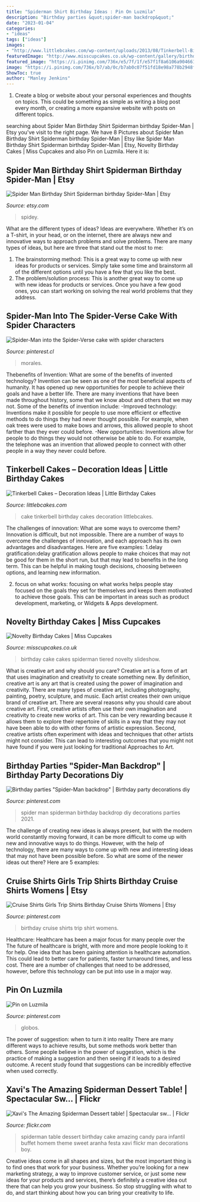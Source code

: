 ```yaml
---
title: "Spiderman Shirt Birthday Ideas : Pin On Luzmila"
description: "Birthday parties &quot;spider-man backdrop&quot;"
date: "2023-01-04"
categories:
- "ideas"
tags: ["ideas"]
images:
- "http://www.littlebcakes.com/wp-content/uploads/2013/08/Tinkerbell-Birthday-Cake-Pictures.jpg"
featuredImage: "http://www.misscupcakes.co.uk/wp-content/gallery/birthday-cakes/2-tiered-spiderman-birthday-cake.jpg"
featured_image: "https://i.pinimg.com/736x/e5/7f/1f/e57f1f8a6106a9046613eb0a55e0526c.jpg"
image: "https://i.pinimg.com/736x/b7/ab/0c/b7ab0c07f51fd18e98a778b2948fe1e7.jpg"
ShowToc: true
author: "Manley Jenkins"
---
```



1. Create a blog or website about your personal experiences and thoughts on topics. This could be something as simple as writing a blog post every month, or creating a more expansive website with posts on different topics.

	

		
searching about Spider Man Birthday Shirt Spiderman birthday Spider-Man | Etsy you've visit to the right page. We have 8 Pictures about Spider Man Birthday Shirt Spiderman birthday Spider-Man | Etsy like Spider Man Birthday Shirt Spiderman birthday Spider-Man | Etsy, Novelty Birthday Cakes | Miss Cupcakes and also Pin on Luzmila. Here it is:
		
    
## Spider Man Birthday Shirt Spiderman Birthday Spider-Man | Etsy

<img loading=lazy src="https://i.etsystatic.com/15516709/r/il/a0c192/3262819783/il_1588xN.3262819783_9b4c.jpg" onerror="this.onerror=null;this.src='https://tse2.mm.bing.net/th?id=OIP.oDxq9w0sa6-1izTM_6TeMQHaHa&amp;pid=15.1';" alt="Spider Man Birthday Shirt Spiderman birthday Spider-Man | Etsy">

_Source: etsy.com_

>spidey. 

	

What are the different types of ideas?
Ideas are everywhere. Whether it’s on a T-shirt, in your head, or on the internet, there are always new and innovative ways to approach problems and solve problems. 
There are many types of ideas, but here are three that stand out the most to me: 
1. The brainstorming method: This is a great way to come up with new ideas for products or services. Simply take some time and brainstorm all of the different options until you have a few that you like the best.
2. The problem/solution process: This is another great way to come up with new ideas for products or services. Once you have a few good ones, you can start working on solving the real world problems that they address. 

    
## Spider-Man Into The Spider-Verse Cake With Spider Characters

<img loading=lazy src="https://i.pinimg.com/736x/b7/ab/0c/b7ab0c07f51fd18e98a778b2948fe1e7.jpg" onerror="this.onerror=null;this.src='https://tse3.mm.bing.net/th?id=OIP.3BhHjKLQ6odXIUzdylMKjgHaJ4&amp;pid=15.1';" alt="Spider-Man into the Spider-Verse cake with spider characters">

_Source: pinterest.cl_

>morales. 

	

Thebenefits of Invention: What are some of the benefits of invented technology?
Invention can be seen as one of the most beneficial aspects of humanity. It has opened up new opportunities for people to achieve their goals and have a better life. There are many inventions that have been made throughout history, some that we know about and others that we may not. Some of the benefits of invention include: 
-Improved technology: Inventions make it possible for people to use more efficient or effective methods to do things they had never thought possible. For example, when oak trees were used to make bows and arrows, this allowed people to shoot farther than they ever could before. 
-New opportunities: Inventions allow for people to do things they would not otherwise be able to do. For example, the telephone was an invention that allowed people to connect with other people in a way they never could before.

    
## Tinkerbell Cakes – Decoration Ideas | Little Birthday Cakes

<img loading=lazy src="http://www.littlebcakes.com/wp-content/uploads/2013/08/Tinkerbell-Birthday-Cake-Pictures.jpg" onerror="this.onerror=null;this.src='https://tse4.mm.bing.net/th?id=OIP.eFG_ZQkKQFpESzEQMd_etQHaJ4&amp;pid=15.1';" alt="Tinkerbell Cakes – Decoration Ideas | Little Birthday Cakes">

_Source: littlebcakes.com_

>cake tinkerbell birthday cakes decoration littlebcakes. 

	

The challenges of innovation: What are some ways to overcome them?
Innovation is difficult, but not impossible. There are a number of ways to overcome the challenges of innovation, and each approach has its own advantages and disadvantages. Here are five examples:
1.delay gratification:delay gratification allows people to make choices that may not be good for them in the short run, but that may lead to benefits in the long term. This can be helpful in making tough decisions, choosing between options, and learning new information.

2. focus on what works: focusing on what works helps people stay focused on the goals they set for themselves and keeps them motivated to achieve those goals. This can be important in areas such as product development, marketing, or Widgets & Apps development.


    
## Novelty Birthday Cakes | Miss Cupcakes

<img loading=lazy src="http://www.misscupcakes.co.uk/wp-content/gallery/birthday-cakes/2-tiered-spiderman-birthday-cake.jpg" onerror="this.onerror=null;this.src='https://tse3.mm.bing.net/th?id=OIP.effN0W35twl0WxqvNVwXqgAAAA&amp;pid=15.1';" alt="Novelty Birthday Cakes | Miss Cupcakes">

_Source: misscupcakes.co.uk_

>birthday cake cakes spiderman tiered novelty slideshow. 

	

What is creative art and why should you care?
Creative art is a form of art that uses imagination and creativity to create something new. By definition, creative art is any art that is created using the power of imagination and creativity. There are many types of creative art, including photography, painting, poetry, sculpture, and music. Each artist creates their own unique brand of creative art.
There are several reasons why you should care about creative art. First, creative artists often use their own imagination and creativity to create new works of art. This can be very rewarding because it allows them to explore their repertoire of skills in a way that they may not have been able to do with other forms of artistic expression. Second, creative artists often experiment with ideas and techniques that other artists might not consider. This can lead to interesting outcomes that you might not have found if you were just looking for traditional Approaches to Art.

    
## Birthday Parties &quot;Spider-Man Backdrop&quot; | Birthday Party Decorations Diy

<img loading=lazy src="https://i.pinimg.com/736x/de/74/d3/de74d3a0c9d052f23cc611966675fee1--party-backdrops-spider-man.jpg" onerror="this.onerror=null;this.src='https://tse2.mm.bing.net/th?id=OIP.YRByVd_2LJCoUkShNdUMHQHaNK&amp;pid=15.1';" alt="Birthday parties &quot;Spider-Man backdrop&quot; | Birthday party decorations diy">

_Source: pinterest.com_

>spider man spiderman birthday backdrop diy decorations parties 2021. 

	

The challenge of creating new ideas is always present, but with the modern world constantly moving forward, it can be more difficult to come up with new and innovative ways to do things. However, with the help of technology, there are many ways to come up with new and interesting ideas that may not have been possible before. So what are some of the newer ideas out there? Here are 5 examples: 

    
## Cruise Shirts Girls Trip Shirts Birthday Cruise Shirts Womens | Etsy

<img loading=lazy src="https://i.pinimg.com/736x/e5/7f/1f/e57f1f8a6106a9046613eb0a55e0526c.jpg" onerror="this.onerror=null;this.src='https://tse3.mm.bing.net/th?id=OIP.UEwyugklXylMT_OWo9n_-AHaNi&amp;pid=15.1';" alt="Cruise Shirts Girls Trip Shirts Birthday Cruise Shirts Womens | Etsy">

_Source: pinterest.com_

>birthday cruise shirts trip shirt womens. 

	

Healthcare: Healthcare has been a major focus for many people over the
The future of healthcare is bright, with more and more people looking to it for help. One idea that has been gaining attention is healthcare automation. This could lead to better care for patients, faster turnaround times, and less cost. There are a number of challenges that need to be addressed, however, before this technology can be put into use in a major way.

    
## Pin On Luzmila

<img loading=lazy src="https://i.pinimg.com/736x/e3/6d/4e/e36d4e424ace5081c569e1935171c150.jpg" onerror="this.onerror=null;this.src='https://tse4.mm.bing.net/th?id=OIP.uXVjPtf3g6eCULhqUfEmQwHaKt&amp;pid=15.1';" alt="Pin on Luzmila">

_Source: pinterest.com_

>globos. 

	

The power of suggestion: when to turn it into reality
There are many different ways to achieve results, but some methods work better than others. Some people believe in the power of suggestion, which is the practice of making a suggestion and then seeing if it leads to a desired outcome. A recent study found that suggestions can be incredibly effective when used correctly.

    
## Xavi&#039;s The Amazing Spiderman Dessert Table! | Spectacular Sw… | Flickr

<img loading=lazy src="https://c1.staticflickr.com/9/8040/8021355495_ec4ba68c4b_b.jpg" onerror="this.onerror=null;this.src='https://tse1.mm.bing.net/th?id=OIP.zCu_KkEKUjPVDopquIIQEQHaFi&amp;pid=15.1';" alt="Xavi&#039;s The Amazing Spiderman Dessert table! | Spectacular sw… | Flickr">

_Source: flickr.com_

>spiderman table dessert birthday cake amazing candy para infantil buffet homem theme sweet aranha festa xavi flickr man decorations boy. 

	

Creative ideas come in all shapes and sizes, but the most important thing is to find ones that work for your business. Whether you’re looking for a new marketing strategy, a way to improve customer service, or just some new ideas for your products and services, there’s definitely a creative idea out there that can help you grow your business. So stop struggling with what to do, and start thinking about how you can bring your creativity to life.

